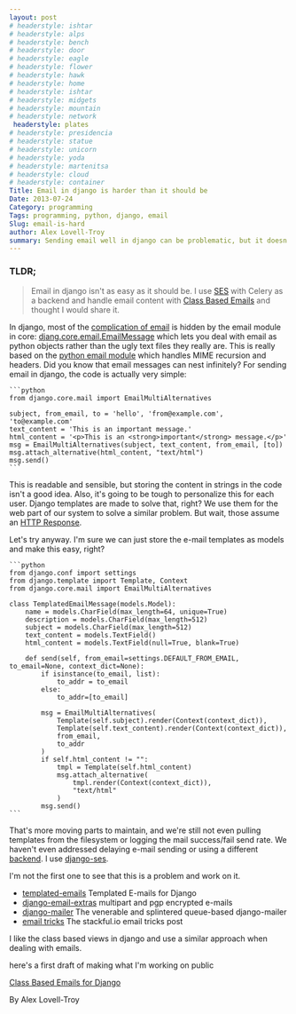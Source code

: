 ```yaml
---
layout: post
# headerstyle: ishtar
# headerstyle: alps
# headerstyle: bench
# headerstyle: door
# headerstyle: eagle
# headerstyle: flower
# headerstyle: hawk
# headerstyle: home
# headerstyle: ishtar
# headerstyle: midgets
# headerstyle: mountain
# headerstyle: network
 headerstyle: plates
# headerstyle: presidencia
# headerstyle: statue
# headerstyle: unicorn
# headerstyle: yoda
# headerstyle: martenitsa
# headerstyle: cloud
# headerstyle: container
Title: Email in django is harder than it should be
Date: 2013-07-24
Category: programming
Tags: programming, python, django, email
Slug: email-is-hard
author: Alex Lovell-Troy
summary: Sending email well in django can be problematic, but it doesn't have to be.
---
```


### TLDR;
> Email in django isn't as easy as it should be.  I use [SES](https://github.com/hmarr/django-ses) with Celery as a backend and handle email content with [Class Based Emails](https://gist.github.com/alexlovelltroy/6074043) and thought I would share it.

In django, most of the [complication of email](/email-is-complicated.html) is hidden by the email module in core: [djang.core.email.EmailMessage](https://docs.djangoproject.com/en/dev/topics/email/#django.core.mail.EmailMessage)
which lets you deal with email as python objects rather than the ugly text
files they really are.  This is really based on the [python email module](http://docs.python.org/2/library/email) which handles MIME recursion
and headers.  Did you know that email messages can nest infinitely?  For sending email in django, the code is actually very simple:

    ```python
    from django.core.mail import EmailMultiAlternatives

    subject, from_email, to = 'hello', 'from@example.com', 'to@example.com'
    text_content = 'This is an important message.'
    html_content = '<p>This is an <strong>important</strong> message.</p>'
    msg = EmailMultiAlternatives(subject, text_content, from_email, [to])
    msg.attach_alternative(html_content, "text/html")
    msg.send()
    ```

This is readable and sensible, but storing the content in strings in the code
isn't a good idea.  Also, it's going to be tough to personalize this for each
user.  Django templates are made to solve that, right?  We use them for
the web part of our system to solve a similar problem.  But wait, those assume an [HTTP Response](https://docs.djangoproject.com/en/dev/ref/template-response/#simpletemplateresponse-objects).

Let's try anyway.  I'm sure we can just store the e-mail templates as models and make this easy, right?

    ```python
    from django.conf import settings
    from django.template import Template, Context
    from django.core.mail import EmailMultiAlternatives
    
    class TemplatedEmailMessage(models.Model):
        name = models.CharField(max_length=64, unique=True)
        description = models.CharField(max_length=512)
        subject = models.CharField(max_length=512)
        text_content = models.TextField()
        html_content = models.TextField(null=True, blank=True)
    
        def send(self, from_email=settings.DEFAULT_FROM_EMAIL, to_email=None, context_dict=None):
            if isinstance(to_email, list):
                to_addr = to_email
            else:
                to_addr=[to_email]
                
            msg = EmailMultiAlternatives(
                Template(self.subject).render(Context(context_dict)),
                Template(self.text_content).render(Context(context_dict)),
                from_email,
                to_addr
            )
            if self.html_content != "":
                tmpl = Template(self.html_content)
                msg.attach_alternative(
                    tmpl.render(Context(context_dict)),
                    "text/html"
                )
            msg.send()
    ```

That's more moving parts to maintain, and we're still not even pulling templates from the filesystem or logging the mail success/fail send rate.  We haven't even addressed delaying e-mail sending or using a different [backend](https://docs.djangoproject.com/en/dev/topics/email/#email-backends).  I use [django-ses](https://github.com/hmarr/django-ses).


I'm not the first one to see that this is a problem and work on it.

* [templated-emails](https://github.com/philippWassibauer/templated-emails) Templated E-mails for Django
* [django-email-extras](https://github.com/stephenmcd/django-email-extras) multipart and pgp encrypted e-mails
* [django-mailer](https://github.com/pinax/django-mailer/network) The venerable and splintered queue-based django-mailer
* [email tricks](http://stackful-dev.com/django-email-tricks-part-1.html) The stackful.io email tricks post

I like the class based views in django and use a similar approach when dealing with emails.

here's a first draft of making what I'm working on public

[Class Based Emails for Django](https://gist.github.com/alexlovelltroy/6074043)
<script src="https://gist.github.com/alexlovelltroy/6074043.js"></script>

By Alex Lovell-Troy

